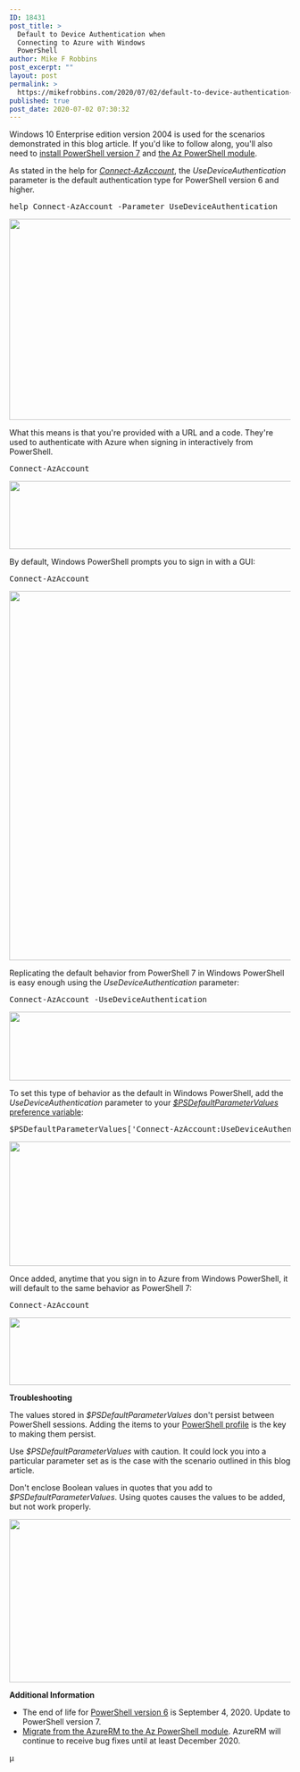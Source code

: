 ```yaml
---
ID: 18431
post_title: >
  Default to Device Authentication when
  Connecting to Azure with Windows
  PowerShell
author: Mike F Robbins
post_excerpt: ""
layout: post
permalink: >
  https://mikefrobbins.com/2020/07/02/default-to-device-authentication-when-connecting-to-azure-with-windows-powershell/
published: true
post_date: 2020-07-02 07:30:32
---
```

Windows 10 Enterprise edition version 2004 is used for the scenarios demonstrated in this blog article. If you'd like to follow along, you'll also need to <a href="https://docs.microsoft.com/powershell/scripting/install/installing-powershell" target="_blank" rel="noopener noreferrer">install PowerShell version 7</a> and <a href="https://docs.microsoft.com/powershell/azure/install-az-ps" target="_blank" rel="noopener noreferrer">the Az PowerShell module</a>.

As stated in the help for <em><a href="https://docs.microsoft.com/powershell/module/az.accounts/connect-azaccount" target="_blank" rel="noopener noreferrer">Connect-AzAccount</a></em>, the <em>UseDeviceAuthentication</em> parameter is the default authentication type for PowerShell version 6 and higher.
<pre class="lang:ps decode:true">help Connect-AzAccount -Parameter UseDeviceAuthentication</pre>
<a href="https://mikefrobbins.com/wp-content/uploads/2020/07/az-deviceauth1a.jpg"><img class="alignnone size-full wp-image-18432" src="https://mikefrobbins.com/wp-content/uploads/2020/07/az-deviceauth1a.jpg" alt="" width="1103" height="360" /></a>

What this means is that you're provided with a URL and a code. They're used to authenticate with Azure when signing in interactively from PowerShell.
<pre class="lang:ps decode:true">Connect-AzAccount</pre>
<a href="https://mikefrobbins.com/wp-content/uploads/2020/07/az-deviceauth2a.jpg"><img class="alignnone size-full wp-image-18434" src="https://mikefrobbins.com/wp-content/uploads/2020/07/az-deviceauth2a.jpg" alt="" width="1103" height="122" /></a>

By default, Windows PowerShell prompts you to sign in with a GUI:
<pre class="lang:ps decode:true">Connect-AzAccount</pre>
<a href="https://mikefrobbins.com/wp-content/uploads/2020/07/az-deviceauth3a.jpg"><img class="alignnone size-full wp-image-18435" src="https://mikefrobbins.com/wp-content/uploads/2020/07/az-deviceauth3a.jpg" alt="" width="1103" height="661" /></a>

Replicating the default behavior from PowerShell 7 in Windows PowerShell is easy enough using the <em>UseDeviceAuthentication</em> parameter:
<pre class="lang:ps decode:true">Connect-AzAccount -UseDeviceAuthentication</pre>
<a href="https://mikefrobbins.com/wp-content/uploads/2020/07/az-deviceauth4a.jpg"><img class="alignnone size-full wp-image-18436" src="https://mikefrobbins.com/wp-content/uploads/2020/07/az-deviceauth4a.jpg" alt="" width="1103" height="123" /></a>

To set this type of behavior as the default in Windows PowerShell, add the <em>UseDeviceAuthentication</em> parameter to your <a href="https://docs.microsoft.com/powershell/module/microsoft.powershell.core/about/about_parameters_default_values" target="_blank" rel="noopener noreferrer"><em>$PSDefaultParameterValues</em> preference variable</a>:
<pre class="lang:ps decode:true">$PSDefaultParameterValues['Connect-AzAccount:UseDeviceAuthentication']=$true</pre>
<a href="https://mikefrobbins.com/wp-content/uploads/2020/07/az-deviceauth5a.jpg"><img class="alignnone size-full wp-image-18437" src="https://mikefrobbins.com/wp-content/uploads/2020/07/az-deviceauth5a.jpg" alt="" width="1102" height="223" /></a>

Once added, anytime that you sign in to Azure from Windows PowerShell, it will default to the same behavior as PowerShell 7:
<pre class="lang:ps decode:true">Connect-AzAccount</pre>
<a href="https://mikefrobbins.com/wp-content/uploads/2020/07/az-deviceauth6a.jpg"><img class="alignnone size-full wp-image-18438" src="https://mikefrobbins.com/wp-content/uploads/2020/07/az-deviceauth6a.jpg" alt="" width="1102" height="121" /></a>

<strong>Troubleshooting</strong>

The values stored in <em>$PSDefaultParameterValues</em> don't persist between PowerShell sessions. Adding the items to your <a href="https://docs.microsoft.com/powershell/module/microsoft.powershell.core/about/about_profiles">PowerShell profile</a> is the key to making them persist.

Use <em>$PSDefaultParameterValues</em> with caution. It could lock you into a particular parameter set as is the case with the scenario outlined in this blog article.

Don't enclose Boolean values in quotes that you add to <em>$PSDefaultParameterValues</em>. Using quotes causes the values to be added, but not work properly.

<a href="https://mikefrobbins.com/wp-content/uploads/2020/07/az-deviceauth7a.jpg"><img class="alignnone size-full wp-image-18439" src="https://mikefrobbins.com/wp-content/uploads/2020/07/az-deviceauth7a.jpg" alt="" width="1102" height="292" /></a>

<strong>Additional Information</strong>
<ul>
 	<li>The end of life for <a href="https://docs.microsoft.com/powershell/scripting/powershell-support-lifecycle#powershell-releases-end-of-life" target="_blank" rel="noopener noreferrer">PowerShell version 6</a> is September 4, 2020. Update to PowerShell version 7.</li>
 	<li><a href="https://docs.microsoft.com/powershell/azure/migrate-from-azurerm-to-az">Migrate from the AzureRM to the Az PowerShell module</a>. AzureRM will continue to receive bug fixes until at least December 2020.</li>
</ul>
µ